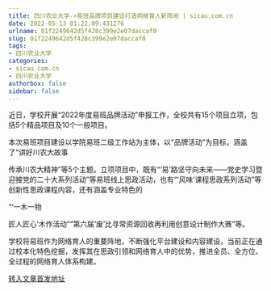 ```yaml
---
title: 四川农业大学->易班品牌项目建设打造网络育人新阵地 | sicau.com.cn
date: 2022-05-13 01:22:09.431276
urlname: 01f2249642d5f428c399e2e07daccaf0
slug: 01f2249642d5f428c399e2e07daccaf0
tags: 
- 四川农业大学
categories:
- sicau.com.cn
- 四川农业大学
authorbox: false
sidebar: false
---
```

近日，学校开展“2022年度易班品牌活动”申报工作，全校共有15个项目立项，包括5个精品项目及10个一般项目。

本次易班项目建设以学院易班二级工作站为主体，以“品牌活动”为目标，涵盖了“讲好川农大故事

传承川农大精神”等5个主题。立项项目中，既有“‘易’路坚守向未来——党史学习暨迎接党的二十大系列活动”等易班线上思政活动，也有“‘风味’课程思政系列活动”等创新性思政课程内容，还有涵盖专业特色的
<!--more-->
“‘一木一物

匠人匠心’木作活动”“第六届‘废’比寻常资源回收再利用创意设计制作大赛”等。

学校将易班作为网络育人的重要阵地，不断强化平台建设和内容建设，当前正在通过校本化特色挖掘，发挥其在思政引领和网络育人中的优势，推进全员、全方位、全过程的网络育人体系构建。



[转入文章首发地址](https://news.sicau.edu.cn/info/1078/67748.htm)